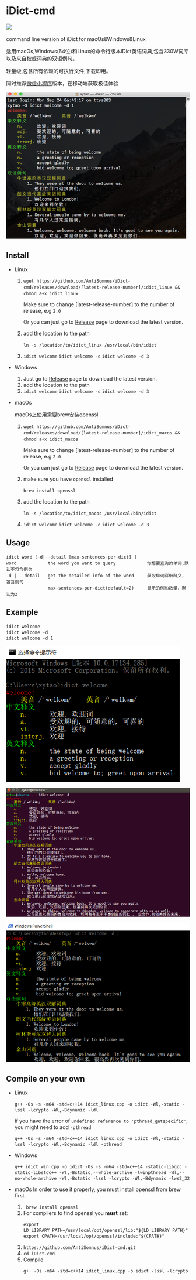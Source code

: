# iDict-cmd
<img src="https://img.shields.io/github/release/AntiSomnus/iDict-cmd.svg"/>

command line version of iDict for macOs&Windows&Linux

适用macOs,Windows(64位)和Linux的命令行版本iDict英语词典,包含330W词库以及来自权威词典的双语例句。

轻量级,包含所有依赖的可执行文件,下载即用。

同时推荐[微信小程序](https://github.com/AntiSomnus/iDict-weapp)版本，在移动端获取极佳体验

![macos_detail](/pics/macos_detail.png "macos_detail")

## Install

- Linux

    1. `wget https://github.com/AntiSomnus/iDict-cmd/releases/download/[latest-release-number]/idict_linux && chmod a+x idict_linux`

        Make sure to change [latest-release-number] to the number of release, e.g `2.0`

        Or you can just go to [Release](https://github.com/AntiSomnus/iDict-cmd/releases/latest) page to download the latest version.

    2. add the location to the path

        `ln -s /location/to/idict_linux /usr/local/bin/idict`
    3. `idict welcome` `idict welcome -d` `idict welcome -d 3`

- Windows

    1. Just go to [Release](https://github.com/AntiSomnus/iDict-cmd/releases/latest) page to download the latest version.
    2. add the location to the path
    3. `idict welcome` `idict welcome -d` `idict welcome -d 3`

- macOs

    macOs上使用需要brew安装openssl

    1. `wget https://github.com/AntiSomnus/iDict-cmd/releases/download/[latest-release-number]/idict_macos && chmod a+x idict_macos`

        Make sure to change [latest-release-number] to the number of release, e.g `2.0`

        Or you can just go to [Release](https://github.com/AntiSomnus/iDict-cmd/releases/latest) page to download the latest version.
    2. make sure you have `openssl` installed

        `brew install openssl`

    3. add the location to the path

        `ln -s /location/to/idict_macos /usr/local/bin/idict`
    4. `idict welcome` `idict welcome -d` `idict welcome -d 3`

## Usage
```
idict word [-d|--detail [max-sentences-per-dict] ]
word            the word you want to query            你想要查询的单词,默认不包含例句
-d | --detail   get the detailed info of the word     获取单词详细释义，包含例句
                max-sentences-per-dict(default=2)     显示的例句数量，默认为2
```
## Example
```
idict welcome
idict welcome -d
idict welcome -d 1
```
![windows_brief](/pics/windows_brief.png "windows_brief")

![linux_detail](/pics/linux_detail.png "linux_detail")

![windows_detail](/pics/windows_detail.png "windows_detail")

## Compile on your own
- Linux
    ```
    g++ -Os -s -m64 -std=c++14 idict_linux.cpp -o idict -Wl,-static -lssl -lcrypto -Wl,-Bdynamic -ldl
    ```
    if you have the error of `undefined reference to 'pthread_getspecific'`, you might need to add `-pthread`
    ```
    g++ -Os -s -m64 -std=c++14 idict_linux.cpp -o idict -Wl,-static -lssl -lcrypto -Wl,-Bdynamic -ldl -pthread
    ```
- Windows
    ```
	g++ idict_win.cpp -o idict -Os -s -m64 -std=c++14 -static-libgcc -static-libstdc++ -Wl,-Bstatic,--whole-archive -lwinpthread -Wl,--no-whole-archive -Wl,-Bstatic -lssl -lcrypto -Wl,-Bdynamic -lws2_32
    ```
- macOs
    In order to use it properly, you must install openssl from brew first.


    1. ` brew install openssl`
    2. For compilers to find openssl you **must** set:
        ```
        export LD_LIBRARY_PATH=/usr/local/opt/openssl/lib:"${LD_LIBRARY_PATH}"
        export CPATH=/usr/local/opt/openssl/include:"${CPATH}"
        ```
    3. `https://github.com/AntiSomnus/iDict-cmd.git`
    4. `cd iDict-cmd`
    5. Compile
        ```
        g++ -Os -m64 -std=c++14 idict_linux.cpp -o idict -lssl -lcrypto
        ```
